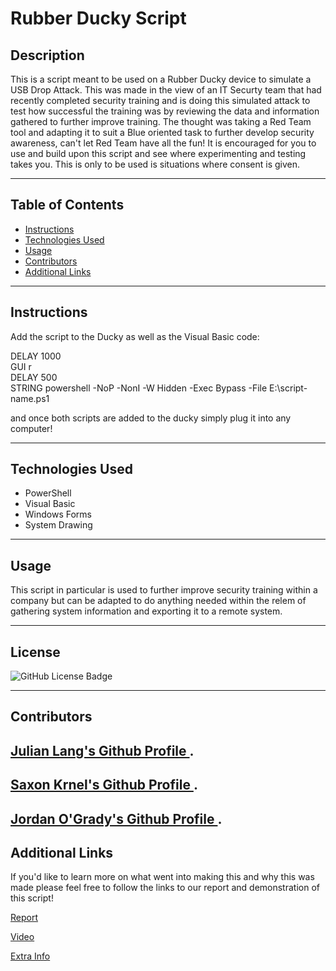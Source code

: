 # **Rubber Ducky Script**

## **Description**

This is a script meant to be used on a Rubber Ducky device to simulate a USB Drop Attack. This was made in the view of an IT Securty team that had recently completed security training and is doing this simulated attack to test how successful the training was by reviewing the data and information gathered to further improve training. The thought was taking a Red Team tool and adapting it to suit a Blue oriented task to further develop security awareness, can't let Red Team have all the fun! It is encouraged for you to use and build upon this script and see where experimenting and testing takes you. This is only to be used is situations where consent is given.

---
## **Table of Contents**
- <a href="#instructions">Instructions</a>
- <a href="#technologies-used">Technologies Used</a>
- <a href="#usage">Usage</a>
- <a href="#contributors">Contributors</a>
- <a href="#additional-links">Additional Links</a>

---
## **Instructions**
Add the script to the Ducky as well as the Visual Basic code:

DELAY 1000  
GUI r  
DELAY 500  
STRING powershell -NoP -NonI -W Hidden -Exec Bypass -File E:\script-name.ps1  

and once both scripts are added to the ducky simply plug it into any computer!


---
## **Technologies Used**

- PowerShell
- Visual Basic
- Windows Forms
- System Drawing

---

## **Usage**

This script in particular is used to further improve security training within a company but can be adapted to do anything needed within the relem of gathering system information and exporting it to a remote system.

---

## **License**

![GitHub License Badge](https://shields.io/badge/license-MIT-green)

---

## **Contributors**

[Julian Lang's Github Profile ](https://github.com/Joulescript).
---
[Saxon Krnel's Github Profile ](https://github.com/BACKFLIPS22).
---
[Jordan O'Grady's Github Profile ](https://github.com/JordanNotAvailable).
---

## **Additional Links**

If you'd like to learn more on what went into making this and why this was made please feel free to follow the links to our report and demonstration of this script!

[Report](https://docs.google.com/document/d/11v9DsLdA6I8pWnMSogHNkjHGFHQrAHn4/edit?usp=sharing&ouid=102308007870382689533&rtpof=true&sd=true)

[Video](https://drive.google.com/file/d/1oXmxXY7VOEZm_JRWWXC9f0B3EW45M8bU/view)

[Extra Info](https://www.youtube.com/watch?v=xvFZjo5PgG0)
